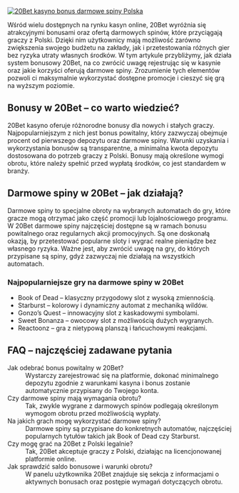 [![20Bet kasyno bonus darmowe spiny Polska](https://123-caf.pages.dev/gitsignup.png)](https://vrmoo.ru/Bt82HjjY)

<p>Wśród wielu dostępnych na rynku kasyn online, 20Bet wyróżnia się atrakcyjnymi bonusami oraz ofertą darmowych spinów, które przyciągają graczy z Polski. Dzięki nim użytkownicy mają możliwość zarówno zwiększenia swojego budżetu na zakłady, jak i przetestowania różnych gier bez ryzyka utraty własnych środków. W tym artykule przybliżymy, jak działa system bonusowy 20Bet, na co zwrócić uwagę rejestrując się w kasynie oraz jakie korzyści oferują darmowe spiny. Zrozumienie tych elementów pozwoli ci maksymalnie wykorzystać dostępne promocje i cieszyć się grą na wyższym poziomie.</p>  <h2>Bonusy w 20Bet – co warto wiedzieć?</h2> <p>20Bet kasyno oferuje różnorodne bonusy dla nowych i stałych graczy. Najpopularniejszym z nich jest bonus powitalny, który zazwyczaj obejmuje procent od pierwszego depozytu oraz darmowe spiny. Warunki uzyskania i wykorzystania bonusów są transparentne, a minimalna kwota depozytu dostosowana do potrzeb graczy z Polski. Bonusy mają określone wymogi obrotu, które należy spełnić przed wypłatą środków, co jest standardem w branży.</p>  <h2>Darmowe spiny w 20Bet – jak działają?</h2> <p>Darmowe spiny to specjalne obroty na wybranych automatach do gry, które gracze mogą otrzymać jako część promocji lub lojalnościowego programu. W 20Bet darmowe spiny najczęściej dostępne są w ramach bonusu powitalnego oraz regularnych akcji promocyjnych. Są one doskonałą okazją, by przetestować popularne sloty i wygrać realne pieniądze bez własnego ryzyka. Ważne jest, aby zwrócić uwagę na gry, do których przypisane są spiny, gdyż zazwyczaj nie działają na wszystkich automatach.</p>  <h3>Najpopularniejsze gry na darmowe spiny w 20Bet</h3> <ul>   <li>Book of Dead – klasyczny przygodowy slot z wysoką zmiennością.</li>   <li>Starburst – kolorowy i dynamiczny automat z mechaniką wildów.</li>   <li>Gonzo’s Quest – innowacyjny slot z kaskadowymi symbolami.</li>   <li>Sweet Bonanza – owocowy slot z możliwością dużych wygranych.</li>   <li>Reactoonz – gra z nietypową planszą i łańcuchowymi reakcjami.</li> </ul>  <h2>FAQ – najczęściej zadawane pytania</h2> <dl>   <dt>Jak odebrać bonus powitalny w 20Bet?</dt>   <dd>Wystarczy zarejestrować się na platformie, dokonać minimalnego depozytu zgodnie z warunkami kasyna i bonus zostanie automatycznie przypisany do Twojego konta.</dd>    <dt>Czy darmowe spiny mają wymagania obrotu?</dt>   <dd>Tak, zwykle wygrane z darmowych spinów podlegają określonym wymogom obrotu przed możliwością wypłaty.</dd>    <dt>Na jakich grach mogę wykorzystać darmowe spiny?</dt>   <dd>Darmowe spiny są przypisane do konkretnych automatów, najczęściej popularnych tytułów takich jak Book of Dead czy Starburst.</dd>    <dt>Czy mogę grać na 20Bet z Polski legalnie?</dt>   <dd>Tak, 20Bet akceptuje graczy z Polski, działając na licencjonowanej platformie online.</dd>    <dt>Jak sprawdzić saldo bonusowe i warunki obrotu?</dt>   <dd>W panelu użytkownika 20Bet znajduje się sekcja z informacjami o aktywnych bonusach oraz postępie wymagań dotyczących obrotu.</dd> </dl>